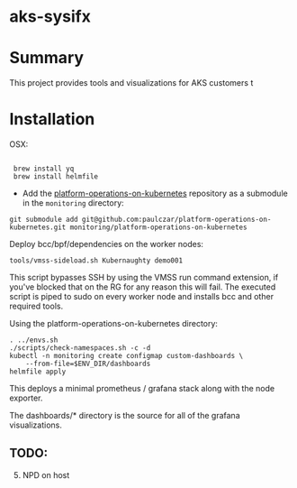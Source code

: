 
# aks-sysifx

# Summary

This project provides tools and visualizations for AKS customers t


# Installation

OSX:
```shell

 brew install yq
 brew install helmfile
```

- Add the [platform-operations-on-kubernetes](https://github.com/paulczar/platform-operations-on-kubernetes) repository
  as a submodule in the `monitoring` directory:

```shell
git submodule add git@github.com:paulczar/platform-operations-on-kubernetes.git monitoring/platform-operations-on-kubernetes
```

Deploy bcc/bpf/dependencies on the worker nodes:

```
tools/vmss-sideload.sh Kubernaughty demo001
```

This script bypasses SSH by using the VMSS run command extension, if you've
blocked that on the RG for any reason this will fail. The executed script
is piped to sudo on every worker node and installs bcc and other required
tools.

Using the platform-operations-on-kubernetes directory:

```
. ../envs.sh
./scripts/check-namespaces.sh -c -d
kubectl -n monitoring create configmap custom-dashboards \
    --from-file=$ENV_DIR/dashboards
helmfile apply
```

This deploys a minimal prometheus / grafana stack along with the node exporter.

The dashboards/* directory is the source for all of the grafana visualizations.

## TODO:
5. NPD on host
